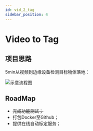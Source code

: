 ```yaml
---
id: vid_2_tag
sidebar_position: 4
---
```


# Video to Tag
## 项目思路
5min从视频到边缘设备检测目标物体落地：

![示意流程图](https://dedemaker-1255717351.cos.ap-nanjing.myqcloud.com/DedeMakerFiles/video_2_tag_4_11zon.webp)

## RoadMap
- ~~完成功能测试；~~
- 打包Docker至Github；
- 提供在线自动标定服务；
